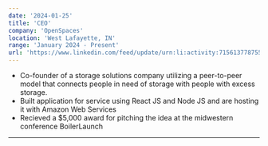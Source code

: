 ```yaml
---
date: '2024-01-25'
title: 'CEO'
company: 'OpenSpaces'
location: 'West Lafayette, IN'
range: 'January 2024 - Present'
url: 'https://www.linkedin.com/feed/update/urn:li:activity:7156137787556077568/'
---
```


- Co-founder of a storage solutions company utilizing a peer-to-peer model that connects people in need of storage with people with excess storage.
- Built application for service using React JS and Node JS and are hosting it with Amazon Web Services
- Recieved a $5,000 award for pitching the idea at the midwestern conference BoilerLaunch

---
